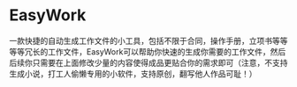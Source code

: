 # EasyWork
一款快捷的自动生成工作文件的小工具，包括不限于合同，操作手册，立项书等等等等冗长的工作文件，EasyWork可以帮助你快速的生成你需要的工作文件，然后后续你只需要在上面修改少量的内容使得成品更贴合你的需求即可（注意，不支持生成小说，打工人偷懒专用的小软件，支持原创，翻写他人作品可耻！）
